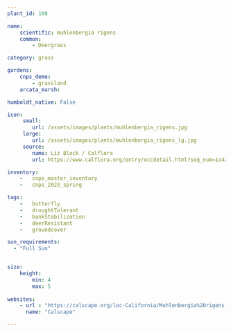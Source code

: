 ```yaml
---
plant_id: 108 

name:
    scientific: muhlenbergia rigens 
    common: 
        - Deergrass

category: grass

gardens:
    cnps_demo:
        - grassland
    arcata_marsh: 

humboldt_native: False

icon: 
     small: 
        url: /assets/images/plants/muhlenbergia_rigens.jpg 
     large: 
        url: /assets/images/plants/muhlenbergia_rigens_lg.jpg 
     source: 
        name: Liz Block / Calflora
        url: https://www.calflora.org/entry/occdetail.html?seq_num=io4264 

inventory: 
    -   cnps_master_inventory
    -   cnps_2023_spring

tags: 
    -   butterfly 
    -   droughtTolerant
    -   bankStabilization
    -   deerResistant
    -   groundcover

sun_requirements:
  - "Full Sun"


size:
    height: 
        min: 4
        max: 5
 
websites:
    - url : "https://calscape.org/loc-California/Muhlenbergia%20rigens(%20)"
      name: "Calscape"

---
```

